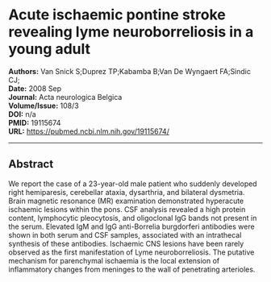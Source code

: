 # Acute ischaemic pontine stroke revealing lyme neuroborreliosis in a young adult

**Authors:** Van Snick S;Duprez TP;Kabamba B;Van De Wyngaert FA;Sindic CJ;  
**Date:** 2008 Sep  
**Journal:** Acta neurologica Belgica  
**Volume/Issue:** 108/3  
**DOI:** n/a  
**PMID:** 19115674  
**URL:** https://pubmed.ncbi.nlm.nih.gov/19115674/

---

## Abstract

We report the case of a 23-year-old male patient who suddenly developed right hemiparesis, cerebellar ataxia, dysarthria, and bilateral dysmetria. Brain magnetic resonance (MR) examination demonstrated hyperacute ischaemic lesions within the pons. CSF analysis revealed a high protein content, lymphocytic pleocytosis, and oligoclonal IgG bands not present in the serum. Elevated IgM and IgG anti-Borrelia burgdorferi antibodies were shown in both serum and CSF samples, associated with an intrathecal synthesis of these antibodies. Ischaemic CNS lesions have been rarely observed as the first manifestation of Lyme neuroborreliosis. The putative mechanism for parenchymal ischaemia is the local extension of inflammatory changes from meninges to the wall of penetrating arterioles.
